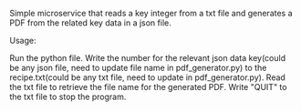 Simple microservice that reads a key integer from a txt file and generates a PDF from the related key data in a json file.

Usage:

Run the python file. Write the number for the relevant json data key(could be any json file, need to update file name in pdf_generator.py) to the recipe.txt(could be any txt file, need to update in pdf_generator.py). Read the txt file to retrieve the file name for the generated PDF. Write "QUIT" to the txt file to stop the program.  
